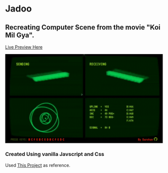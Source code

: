 # Jadoo
## Recreating Computer Scene from the movie "Koi Mil Gya".

[Live Preview Here](https://greeed-jadoo.netlify.app/)


![Preview](/assets/images/preview.gif)

### Created Using vanilla Javscript and Css


Used [This Project](https://github.com/arjunnn/jadoo) as reference.
